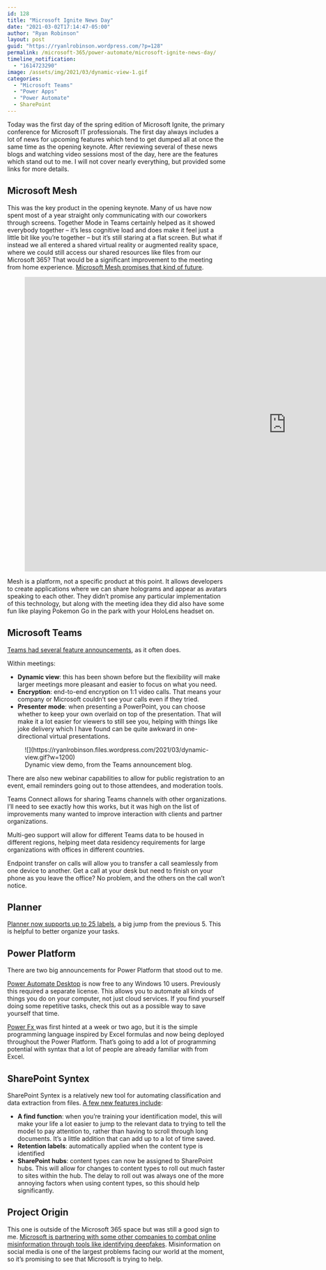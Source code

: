 ```yaml
---
id: 128
title: "Microsoft Ignite News Day"
date: "2021-03-02T17:14:47-05:00"
author: "Ryan Robinson"
layout: post
guid: "https://ryanlrobinson.wordpress.com/?p=128"
permalink: /microsoft-365/power-automate/microsoft-ignite-news-day/
timeline_notification:
  - "1614723290"
image: /assets/img/2021/03/dynamic-view-1.gif
categories:
  - "Microsoft Teams"
  - "Power Apps"
  - "Power Automate"
  - SharePoint
---
```


Today was the first day of the spring edition of Microsoft Ignite, the primary conference for Microsoft IT professionals. The first day always includes a lot of news for upcoming features which tend to get dumped all at once the same time as the opening keynote. After reviewing several of these news blogs and watching video sessions most of the day, here are the features which stand out to me. I will not cover nearly everything, but provided some links for more details.

## Microsoft Mesh

This was the key product in the opening keynote. Many of us have now spent most of a year straight only communicating with our coworkers through screens. Together Mode in Teams certainly helped as it showed everybody together – it’s less cognitive load and does make it feel just a little bit like you’re together – but it’s still staring at a flat screen. But what if instead we all entered a shared virtual reality or augmented reality space, where we could still access our shared resources like files from our Microsoft 365? That would be a significant improvement to the meeting from home experience. [Microsoft Mesh promises that kind of future](https://www.cnet.com/news/microsoft-mesh-will-teleport-you-in-ar-and-vr-to-play-with-others-across-lots-of-devices/).

<figure class="wp-block-embed is-type-video is-provider-youtube wp-block-embed-youtube wp-embed-aspect-16-9 wp-has-aspect-ratio"><div class="wp-block-embed__wrapper"><div class="nv-iframe-embed"><iframe allow="accelerometer; autoplay; clipboard-write; encrypted-media; gyroscope; picture-in-picture" allowfullscreen="" frameborder="0" height="675" loading="lazy" src="https://www.youtube.com/embed/Jd2GK0qDtRg?feature=oembed" title="Introducing Microsoft Mesh" width="1200"></iframe></div></div></figure>Mesh is a platform, not a specific product at this point. It allows developers to create applications where we can share holograms and appear as avatars speaking to each other. They didn’t promise any particular implementation of this technology, but along with the meeting idea they did also have some fun like playing Pokemon Go in the park with your HoloLens headset on.

## Microsoft Teams

[Teams had several feature announcements](https://techcommunity.microsoft.com/t5/microsoft-teams-blog/what-s-new-in-microsoft-teams-microsoft-ignite-2021/ba-p/2118226), as it often does.

Within meetings:

- **Dynamic view**: this has been shown before but the flexibility will make larger meetings more pleasant and easier to focus on what you need.
- **Encryption**: end-to-end encryption on 1:1 video calls. That means your company or Microsoft couldn’t see your calls even if they tried.
- **Presenter mode**: when presenting a PowerPoint, you can choose whether to keep your own overlaid on top of the presentation. That will make it a lot easier for viewers to still see you, helping with things like joke delivery which I have found can be quite awkward in one-directional virtual presentations.

<figure>![](https://ryanlrobinson.files.wordpress.com/2021/03/dynamic-view.gif?w=1200)<figcaption>Dynamic view demo, from the Teams announcement blog.</figcaption></figure>There are also new webinar capabilities to allow for public registration to an event, email reminders going out to those attendees, and moderation tools.

Teams Connect allows for sharing Teams channels with other organizations. I’ll need to see exactly how this works, but it was high on the list of improvements many wanted to improve interaction with clients and partner organizations.

Multi-geo support will allow for different Teams data to be housed in different regions, helping meet data residency requirements for large organizations with offices in different countries.

Endpoint transfer on calls will allow you to transfer a call seamlessly from one device to another. Get a call at your desk but need to finish on your phone as you leave the office? No problem, and the others on the call won’t notice.

## Planner

[Planner now supports up to 25 labels](https://techcommunity.microsoft.com/t5/planner-blog/add-up-to-25-embedded-editable-labels-to-your-tasks/ba-p/2174399), a big jump from the previous 5. This is helpful to better organize your tasks.

## Power Platform

There are two big announcements for Power Platform that stood out to me.

[Power Automate Desktop](https://flow.microsoft.com/en-us/blog/automate-tasks-with-power-automate-desktop-for-windows-10-no-additional-cost/) is now free to any Windows 10 users. Previously this required a separate license. This allows you to automate all kinds of things you do on your computer, not just cloud services. If you find yourself doing some repetitive tasks, check this out as a possible way to save yourself that time.

[Power Fx ](https://powerapps.microsoft.com/en-us/blog/what-is-microsoft-power-fx/)was first hinted at a week or two ago, but it is the simple programming language inspired by Excel formulas and now being deployed throughout the Power Platform. That’s going to add a lot of programming potential with syntax that a lot of people are already familiar with from Excel.

## SharePoint Syntex

SharePoint Syntex is a relatively new tool for automating classification and data extraction from files. [A few new features include](https://techcommunity.microsoft.com/t5/sharepoint-syntex/learn-more-about-the-future-of-sharepoint-syntex-at-microsoft/ba-p/2178173):

- **A find function**: when you’re training your identification model, this will make your life a lot easier to jump to the relevant data to trying to tell the model to pay attention to, rather than having to scroll through long documents. It’s a little addition that can add up to a lot of time saved.
- **Retention labels**: automatically applied when the content type is identified
- **SharePoint hubs**: content types can now be assigned to SharePoint hubs. This will allow for changes to content types to roll out much faster to sites within the hub. The delay to roll out was always one of the more annoying factors when using content types, so this should help significantly.

## Project Origin

This one is outside of the Microsoft 365 space but was still a good sign to me. [Microsoft is partnering with some other companies to combat online misinformation through tools like identifying deepfakes](https://innovation.microsoft.com/en-us/project-origin). Misinformation on social media is one of the largest problems facing our world at the moment, so it’s promising to see that Microsoft is trying to help.
